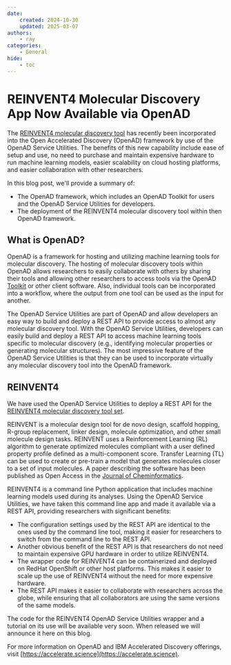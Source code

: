 ```yaml
---
date:
    created: 2024-10-30
    updated: 2025-03-07
authors:
    - ray
categories:
    - General
hide:
    - toc
---
```


# REINVENT4 Molecular Discovery App Now Available via OpenAD

The [REINVENT4 molecular discovery tool](https://github.com/MolecularAI/REINVENT4) has recently been incorporated into the Open Accelerated Discovery (OpenAD) framework by use of the OpenAD Service Utilities.<!-- more --> The benefits of this new capability include ease of setup and use, no need to purchase and maintain expensive hardware to run machine learning models, easier scalability on cloud hosting platforms, and easier collaboration with other researchers.

In this blog post, we'll provide a summary of:

-   The OpenAD framework, which includes an OpenAD Toolkit for users and the OpenAD Service Utilities for developers.
-   The deployment of the REINVENT4 molecular discovery tool within then OpenAD framework.

## What is OpenAD?

OpenAD is a framework for hosting and utilizing machine learning tools for molecular discovery. The hosting of molecular discovery tools within OpenAD allows researchers to easily collaborate with others by sharing their tools and allowing other researchers to access tools via the OpenAD [Toolkit](https://github.com/acceleratedscience/openad-toolkit) or other client software. Also, individual tools can be incorporated into a workflow, where the output from one tool can be used as the input for another.

The OpenAD Service Utilities are part of OpenAD and allow developers an easy way to build and deploy a REST API to provide access to almost any molecular discovery tool. With the OpenAD Service Utilities, developers can easily build and deploy a REST API to access machine learning tools specific to molecular discovery (e.g., identifying molecular properties or generating molecular structures). The most impressive feature of the OpenAD Service Utilities is that they can be used to incorporate virtually any molecular discovery tool into the OpenAD framework.

## REINVENT4

We have used the OpenAD Service Utilities to deploy a REST API for the [REINVENT4 molecular discovery tool set](https://github.com/MolecularAI/REINVENT4).

REINVENT is a molecular design tool for de novo design, scaffold hopping, R-group replacement, linker design, molecule optimization, and other small molecule design tasks. REINVENT uses a Reinforcement Learning (RL) algorithm to generate optimized molecules compliant with a user defined property profile defined as a multi-component score. Transfer Learning (TL) can be used to create or pre-train a model that generates molecules closer to a set of input molecules. A paper describing the software has been published as Open Access in the [Journal of Cheminformatics](https://link.springer.com/article/10.1186/s13321-024-00812-5).

REINVENT4 is a command line Python application that includes machine learning models used during its analyses. Using the OpenAD Service Utilities, we have taken this command line app and made it available via a REST API, providing researchers with significant benefits:

-   The configuration settings used by the REST API are identical to the ones used by the command line tool, making it easier for researchers to switch from the command line to the REST API.
-   Another obvious benefit of the REST API is that researchers do not need to maintain expensive GPU hardware in order to utilize REINVENT4.
-   The wrapper code for REINVENT4 can be containerized and deployed on RedHat OpenShift or other host platforms. This makes it easier to scale up the use of REINVENT4 without the need for more expensive hardware.
-   The REST API makes it easier to collaborate with researchers across the globe, while ensuring that all collaborators are using the same versions of the same models.

The code for the REINVENT4 OpenAD Service Utilities wrapper and a tutorial on its use will be available very soon. When released we will announce it here on this blog.

For more information on OpenAD and IBM Accelerated Discovery offerings, visit [https://accelerate.science](https://accelerate.science).
